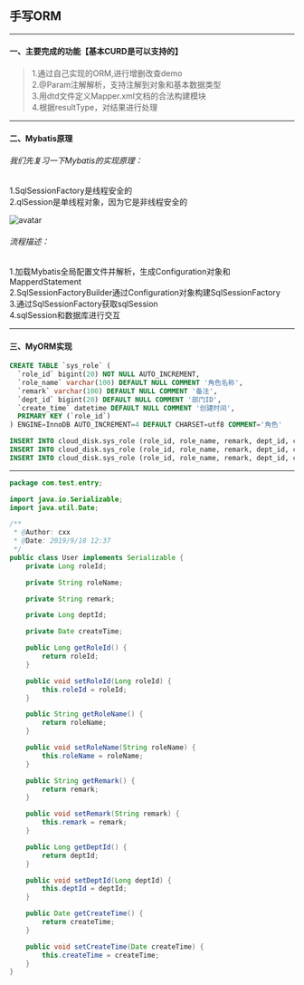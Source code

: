 ## 手写ORM

---
#### 一、主要完成的功能【基本CURD是可以支持的】
> 1.通过自己实现的ORM,进行增删改查demo   
> 2.@Param注解解析，支持注解到对象和基本数据类型  
> 3.用dtd文件定义Mapper.xml文档的合法构建模块   
> 4.根据resultType，对结果进行处理

---

#### 二、Mybatis原理
###### 我们先复习一下Mybatis的实现原理：
1.SqlSessionFactory是线程安全的   
2.qlSession是单线程对象，因为它是非线程安全的


![avatar]("")

###### 流程描述：  
1.加载Mybatis全局配置文件并解析，生成Configuration对象和MapperdStatement  
2.SqlSessionFactoryBuilder通过Configuration对象构建SqlSessionFactory  
3.通过SqlSessionFactory获取sqlSession  
4.sqlSession和数据库进行交互

---

#### 三、MyORM实现



```sql
CREATE TABLE `sys_role` (
  `role_id` bigint(20) NOT NULL AUTO_INCREMENT,
  `role_name` varchar(100) DEFAULT NULL COMMENT '角色名称',
  `remark` varchar(100) DEFAULT NULL COMMENT '备注',
  `dept_id` bigint(20) DEFAULT NULL COMMENT '部门ID',
  `create_time` datetime DEFAULT NULL COMMENT '创建时间',
  PRIMARY KEY (`role_id`)
) ENGINE=InnoDB AUTO_INCREMENT=4 DEFAULT CHARSET=utf8 COMMENT='角色'

INSERT INTO cloud_disk.sys_role (role_id, role_name, remark, dept_id, create_time) VALUES (1, '超级管理员', '最高权限', 34, '2018-07-31 19:27:42');
INSERT INTO cloud_disk.sys_role (role_id, role_name, remark, dept_id, create_time) VALUES (2, '管理员', '权限比较少', 9, '2018-07-31 19:28:58');
INSERT INTO cloud_disk.sys_role (role_id, role_name, remark, dept_id, create_time) VALUES (3, 'IT经理', 'IT用户使用', 34, '2018-12-30 22:42:15');

```

---
```java
package com.test.entry;

import java.io.Serializable;
import java.util.Date;

/**
 * @Author: cxx
 * @Date: 2019/9/18 12:37
 */
public class User implements Serializable {
    private Long roleId;

    private String roleName;

    private String remark;

    private Long deptId;

    private Date createTime;

    public Long getRoleId() {
        return roleId;
    }

    public void setRoleId(Long roleId) {
        this.roleId = roleId;
    }

    public String getRoleName() {
        return roleName;
    }

    public void setRoleName(String roleName) {
        this.roleName = roleName;
    }

    public String getRemark() {
        return remark;
    }

    public void setRemark(String remark) {
        this.remark = remark;
    }

    public Long getDeptId() {
        return deptId;
    }

    public void setDeptId(Long deptId) {
        this.deptId = deptId;
    }

    public Date getCreateTime() {
        return createTime;
    }

    public void setCreateTime(Date createTime) {
        this.createTime = createTime;
    }
}
```
